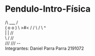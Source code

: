 # Pendulo-Intro-Física
  /\ ___ /\
 (  o   o  )
  \  >#<  /
  /       \ 
 /         \      ^    
|           |    //     
 \         /   //         
  ///  ///  --             
Integrantes:
              Daniel Parra Parra 2191072
              
            

